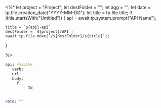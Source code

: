 
<%* 
  let project = "Project";
  let destFolder = "";
  let agg = "";
  let date = tp.file.creation_date("YYYY-MM-DD");
  let title = tp.file.title;
  if (title.startsWith("Untitled")) {
    api = await tp.system.prompt("API Name");

    title = `${api}-api`
    destFolder = `${project}/API`;
    await tp.file.move(`/${destFolder}/${title}`);
}

%>

```yaml
api: <%api%>
   verb:
   url:
   body:
     f:
	    - Id


note: ""

```